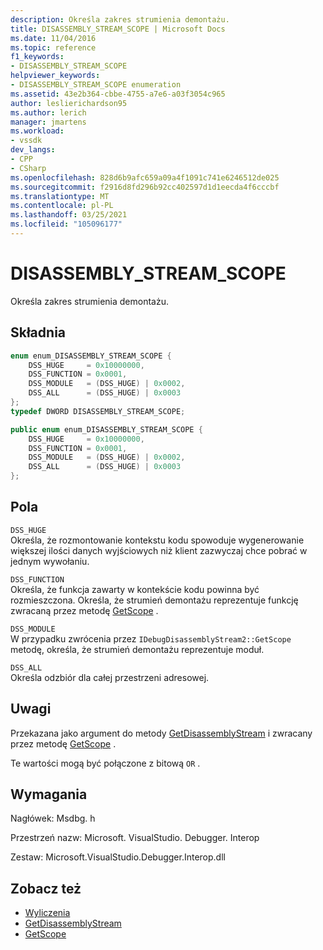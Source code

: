 ```yaml
---
description: Określa zakres strumienia demontażu.
title: DISASSEMBLY_STREAM_SCOPE | Microsoft Docs
ms.date: 11/04/2016
ms.topic: reference
f1_keywords:
- DISASSEMBLY_STREAM_SCOPE
helpviewer_keywords:
- DISASSEMBLY_STREAM_SCOPE enumeration
ms.assetid: 43e2b364-cbbe-4755-a7e6-a03f3054c965
author: leslierichardson95
ms.author: lerich
manager: jmartens
ms.workload:
- vssdk
dev_langs:
- CPP
- CSharp
ms.openlocfilehash: 828d6b9afc659a09a4f1091c741e6246512de025
ms.sourcegitcommit: f2916d8fd296b92cc402597d1d1eecda4f6cccbf
ms.translationtype: MT
ms.contentlocale: pl-PL
ms.lasthandoff: 03/25/2021
ms.locfileid: "105096177"
---
```

# <a name="disassembly_stream_scope"></a>DISASSEMBLY_STREAM_SCOPE
Określa zakres strumienia demontażu.

## <a name="syntax"></a>Składnia

```cpp
enum enum_DISASSEMBLY_STREAM_SCOPE {
    DSS_HUGE     = 0x10000000,
    DSS_FUNCTION = 0x0001,
    DSS_MODULE   = (DSS_HUGE) | 0x0002,
    DSS_ALL      = (DSS_HUGE) | 0x0003
};
typedef DWORD DISASSEMBLY_STREAM_SCOPE;
```

```csharp
public enum enum_DISASSEMBLY_STREAM_SCOPE {
    DSS_HUGE     = 0x10000000,
    DSS_FUNCTION = 0x0001,
    DSS_MODULE   = (DSS_HUGE) | 0x0002,
    DSS_ALL      = (DSS_HUGE) | 0x0003
};
```

## <a name="fields"></a>Pola
`DSS_HUGE`\
Określa, że rozmontowanie kontekstu kodu spowoduje wygenerowanie większej ilości danych wyjściowych niż klient zazwyczaj chce pobrać w jednym wywołaniu.

`DSS_FUNCTION`\
Określa, że funkcja zawarty w kontekście kodu powinna być rozmieszczona. Określa, że strumień demontażu reprezentuje funkcję zwracaną przez metodę [GetScope](../../../extensibility/debugger/reference/idebugdisassemblystream2-getscope.md) .

`DSS_MODULE`\
W przypadku zwrócenia przez `IDebugDisassemblyStream2::GetScope` metodę, określa, że strumień demontażu reprezentuje moduł.

`DSS_ALL`\
Określa odzbiór dla całej przestrzeni adresowej.

## <a name="remarks"></a>Uwagi
Przekazana jako argument do metody [GetDisassemblyStream](../../../extensibility/debugger/reference/idebugprogram2-getdisassemblystream.md) i zwracany przez metodę [GetScope](../../../extensibility/debugger/reference/idebugdisassemblystream2-getscope.md) .

Te wartości mogą być połączone z bitową `OR` .

## <a name="requirements"></a>Wymagania
Nagłówek: Msdbg. h

Przestrzeń nazw: Microsoft. VisualStudio. Debugger. Interop

Zestaw: Microsoft.VisualStudio.Debugger.Interop.dll

## <a name="see-also"></a>Zobacz też
- [Wyliczenia](../../../extensibility/debugger/reference/enumerations-visual-studio-debugging.md)
- [GetDisassemblyStream](../../../extensibility/debugger/reference/idebugprogram2-getdisassemblystream.md)
- [GetScope](../../../extensibility/debugger/reference/idebugdisassemblystream2-getscope.md)
